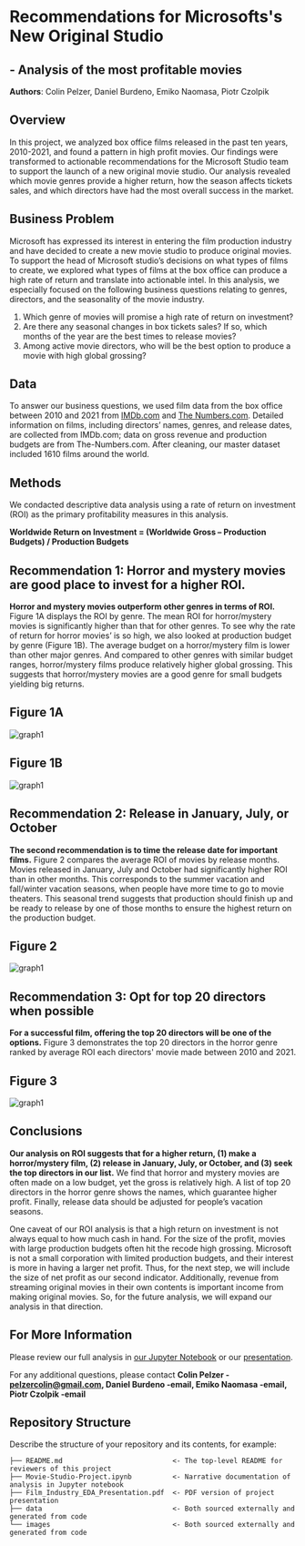 # Recommendations for Microsofts's New Original Studio 
## - Analysis of the most profitable movies

**Authors**: Colin Pelzer, Daniel Burdeno, Emiko Naomasa, Piotr Czolpik

## Overview

In this project, we analyzed box office films released in the past ten years, 2010-2021, and found a pattern in high profit movies. 
Our findings were transformed to actionable recommendations for the Microsoft Studio team to support the launch of a new original movie studio. 
Our analysis revealed which  movie genres provide a higher return, how the season affects tickets sales, 
and which directors have had the most overall success in the market. 


## Business Problem

Microsoft has expressed its interest in entering the film production industry and have decided to create a new movie studio to produce original movies. 
To support the head of Microsoft studio’s decisions on what types of films to create, 
we explored what types of films at the box office can produce a high rate of return and translate into actionable intel. 
In this analysis, we especially focused on the following business questions relating to genres, directors, and the seasonality of the movie industry.

1.	Which genre of movies will promise a high rate of return on investment?   
2.	Are there any seasonal changes in box tickets sales? If so, which months of the year are the best times to release movies? 
3.	Among active movie directors, who will be the best option to produce a movie with high global grossing? 

## Data

To answer our business questions, we used film data from the box office between 2010 and 2021 from [IMDb.com](https://www.imdb.com/) and [The Numbers.com](https://www.the-numbers.com/). 
Detailed information on films, including directors’ names, genres, and release dates, are collected from IMDb.com; 
data on gross revenue and production budgets are from The-Numbers.com. 
After cleaning, our master dataset included 1610 films around the world.  


## Methods

We condacted descriptive data analysis using a rate of return on investment (ROI) as the primary profitability measures in this analysis. 

**Worldwide Return on Investment = (Worldwide Gross – Production Budgets) / Production Budgets** 


## Recommendation 1: Horror and mystery movies are good place to invest for a higher ROI. 

**Horror and mystery movies outperform other genres in terms of ROI.** 
Figure 1A displays the ROI by genre. 
The mean ROI for horror/mystery movies is significantly higher than that for other genres. 
To see why the rate of return for horror movies’ is so high, we also looked at production budget by genre (Figure 1B). 
The average budget on a horror/mystery film is lower than other major genres. 
And compared to other genres with similar budget ranges, horror/mystery films produce relatively higher global grossing. 
This suggests that horror/mystery movies are a good genre for small budgets yielding big returns. 

## Figure 1A
![graph1](./Images/ROIBARGenre.png)

## Figure 1B
![graph1](./Images/Bar_budget_gross_genre1.png)

## Recommendation 2: Release in January, July, or October 

**The second recommendation is to time the release date for important films.** 
Figure 2 compares the average ROI of movies by release months. 
Movies released in January, July and October had significantly higher ROI than in other months. 
This corresponds to the summer vacation and fall/winter vacation seasons, when people have more time to go to movie theaters. 
This seasonal trend suggests that production should finish up and be ready to release by one of those months to ensure the highest return on the production budget.

## Figure 2
![graph1](./Images/seasonality_final.png)

## Recommendation 3: Opt for top 20 directors when possible

**For a successful film, offering the top 20 directors will be one of the options.** 
Figure 3 demonstrates the top 20 directors in the horror genre ranked by average ROI each directors' movie made between 2010 and 2021. 

## Figure 3
![graph1](./Images/directors_final.png) 


## Conclusions

**Our analysis on ROI suggests that for a higher return, (1) make a horror/mystery film, (2) release in January, July, or October, and (3) seek the top directors in our list.** 
We find that horror and mystery movies are often made on a low budget, yet the gross is relatively high. 
A list of top 20 directors in the horror genre shows the names, which guarantee higher profit. 
Finally, release data should be adjusted for people’s vacation seasons. 

One caveat of our ROI analysis is that a high return on investment is not always equal to how much cash in hand. 
For the size of the profit, movies with large production budgets often hit the recode high grossing. 
Microsoft is not a small corporation with limited production budgets, and their interest is more in having a larger net profit. 
Thus, for the next step, we will include the size of net profit as our second indicator. 
Additionally, revenue from streaming original movies in their own contents is important income from making original movies. 
So, for the future analysis, we will expand our analysis in that direction. 


## For More Information

Please review our full analysis in [our Jupyter Notebook](./Movie-Studio-Project.ipynb) or our [presentation](./Film-Industry-EDA-PresentationF.pdf).

For any additional questions, please contact **Colin Pelzer - pelzercolin@gmail.com, Daniel Burdeno -email, Emiko Naomasa -email, Piotr Czolpik -email**

## Repository Structure

Describe the structure of your repository and its contents, for example:

```
├── README.md                           <- The top-level README for reviewers of this project
├── Movie-Studio-Project.ipynb          <- Narrative documentation of analysis in Jupyter notebook
├── Film_Industry_EDA_Presentation.pdf  <- PDF version of project presentation
├── data                                <- Both sourced externally and generated from code
└── images                              <- Both sourced externally and generated from code
```
